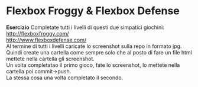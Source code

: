 **Flexbox Froggy & Flexbox Defense**
===
**Esercizio**
Completate tutti i livelli di questi due simpatici giochini:  
http://flexboxfroggy.com/  
http://www.flexboxdefense.com/  
Al termine di tutti i livelli caricate lo screenshot sulla repo in formato jpg.  
Quindi create una cartella come sempre solo che al posto di fare un file html mettete nella cartella gli screenshot.  
Un volta completatao il primo gioco, fate lo screenshot, lo mettete nella cartella poi commit->push.  
La stessa cosa una volta completato il secondo.
